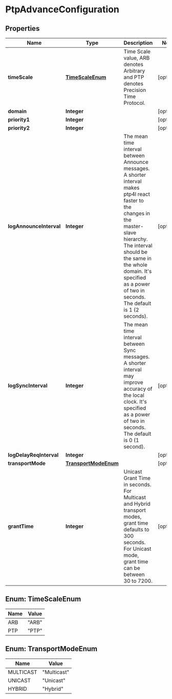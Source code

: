 

# PtpAdvanceConfiguration


## Properties

| Name | Type | Description | Notes |
|------------ | ------------- | ------------- | -------------|
|**timeScale** | [**TimeScaleEnum**](#TimeScaleEnum) | Time Scale value, ARB denotes Arbitrary and PTP denotes Precision Time Protocol. |  [optional] |
|**domain** | **Integer** |  |  [optional] |
|**priority1** | **Integer** |  |  [optional] |
|**priority2** | **Integer** |  |  [optional] |
|**logAnnounceInterval** | **Integer** | The mean time interval between Announce messages. A shorter interval makes ptp4l react faster to the changes in the master-slave hierarchy. The interval should be the same in the whole domain. It&#39;s specified as a power of two in seconds. The default is 1 (2 seconds). |  [optional] |
|**logSyncInterval** | **Integer** | The mean time interval between Sync messages. A shorter interval may improve accuracy of the local clock. It&#39;s specified as a power of two in seconds. The default is 0 (1 second). |  [optional] |
|**logDelayReqInterval** | **Integer** |  |  [optional] |
|**transportMode** | [**TransportModeEnum**](#TransportModeEnum) |  |  [optional] |
|**grantTime** | **Integer** | Unicast Grant Time in seconds. For Multicast and Hybrid transport modes, grant time defaults to 300 seconds. For Unicast mode, grant time can be between 30 to 7200. |  [optional] |



## Enum: TimeScaleEnum

| Name | Value |
|---- | -----|
| ARB | &quot;ARB&quot; |
| PTP | &quot;PTP&quot; |



## Enum: TransportModeEnum

| Name | Value |
|---- | -----|
| MULTICAST | &quot;Multicast&quot; |
| UNICAST | &quot;Unicast&quot; |
| HYBRID | &quot;Hybrid&quot; |



